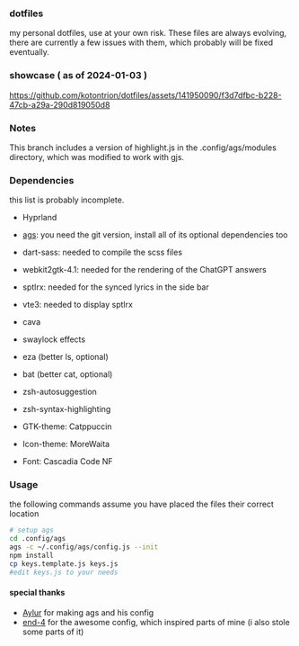 ### dotfiles
my personal dotfiles, use at your own risk.
These files are always evolving, there are currently a few issues with them, which probably will be fixed eventually.

### showcase ( as of 2024-01-03 )


https://github.com/kotontrion/dotfiles/assets/141950090/f3d7dfbc-b228-47cb-a29a-290d819050d8



### Notes
This branch includes a version of highlight.js in the .config/ags/modules directory, which was modified to work with gjs.

### Dependencies
this list is probably incomplete.
- Hyprland
- [ags](https://github.com/Aylur/ags): you need the git version, install all of its optional dependencies too
- dart-sass: needed to compile the scss files
- webkit2gtk-4.1: needed for the rendering of the ChatGPT answers
- sptlrx: needed for the synced lyrics in the side bar
- vte3: needed to display sptlrx
- cava
- swaylock effects
- eza (better ls, optional)
- bat (better cat, optional)
- zsh-autosuggestion
- zsh-syntax-highlighting

- GTK-theme:  Catppuccin
- Icon-theme: MoreWaita
- Font:       Cascadia Code NF

### Usage
the following commands assume you have placed the files their correct location
```bash
# setup ags
cd .config/ags
ags -c ~/.config/ags/config.js --init 
npm install
cp keys.template.js keys.js
#edit keys.js to your needs
```

#### special thanks
- [Aylur](https://www.github.com/Aylur) for making ags and his config
- [end-4](https://www.github.com/end-4) for the awesome config, which inspired parts of mine (i also stole some parts of it)
